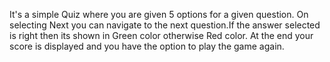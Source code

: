 It's a simple Quiz where you are given 5 options for a given question. On selecting Next you can navigate to the next question.If the answer selected is right then its shown in Green color otherwise Red color. At the end your score is displayed and you have the option to play the game again.

